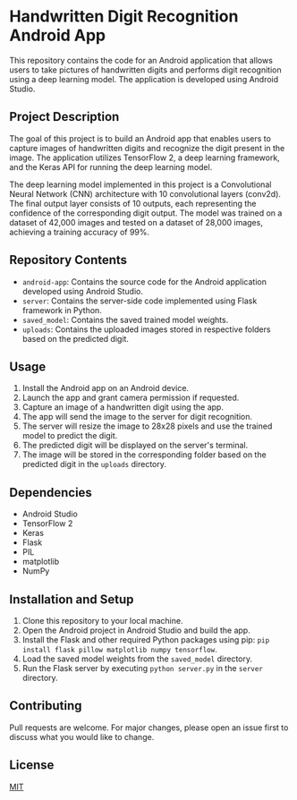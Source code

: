 # Handwritten Digit Recognition Android App

This repository contains the code for an Android application that allows users to take pictures of handwritten digits and performs digit recognition using a deep learning model. The application is developed using Android Studio.

## Project Description

The goal of this project is to build an Android app that enables users to capture images of handwritten digits and recognize the digit present in the image. The application utilizes TensorFlow 2, a deep learning framework, and the Keras API for running the deep learning model.

The deep learning model implemented in this project is a Convolutional Neural Network (CNN) architecture with 10 convolutional layers (conv2d). The final output layer consists of 10 outputs, each representing the confidence of the corresponding digit output. The model was trained on a dataset of 42,000 images and tested on a dataset of 28,000 images, achieving a training accuracy of 99%.

## Repository Contents

- `android-app`: Contains the source code for the Android application developed using Android Studio.
- `server`: Contains the server-side code implemented using Flask framework in Python.
- `saved_model`: Contains the saved trained model weights.
- `uploads`: Contains the uploaded images stored in respective folders based on the predicted digit.

## Usage

1. Install the Android app on an Android device.
2. Launch the app and grant camera permission if requested.
3. Capture an image of a handwritten digit using the app.
4. The app will send the image to the server for digit recognition.
5. The server will resize the image to 28x28 pixels and use the trained model to predict the digit.
6. The predicted digit will be displayed on the server's terminal.
7. The image will be stored in the corresponding folder based on the predicted digit in the `uploads` directory.

## Dependencies

- Android Studio
- TensorFlow 2
- Keras
- Flask
- PIL
- matplotlib
- NumPy

## Installation and Setup

1. Clone this repository to your local machine.
2. Open the Android project in Android Studio and build the app.
3. Install the Flask and other required Python packages using pip: `pip install flask pillow matplotlib numpy tensorflow`.
4. Load the saved model weights from the `saved_model` directory.
5. Run the Flask server by executing `python server.py` in the `server` directory.

## Contributing

Pull requests are welcome. For major changes, please open an issue first to discuss what you would like to change.

## License

[MIT](LICENSE)


